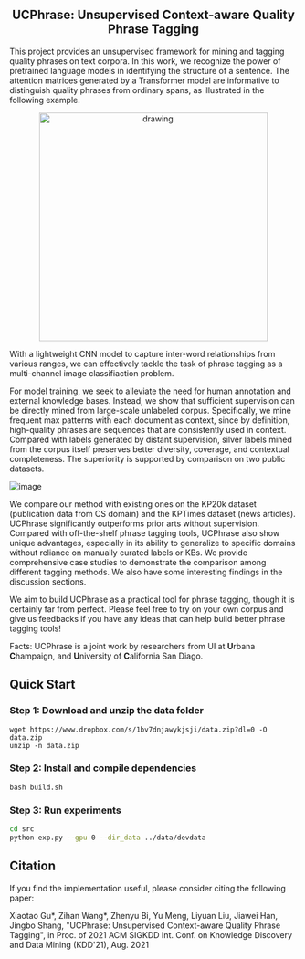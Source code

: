<h2 align="center">UCPhrase: Unsupervised Context-aware Quality Phrase Tagging</h1>

This project provides an unsupervised framework for mining and tagging quality phrases on text corpora. In this work, we recognize the power of pretrained language models in identifying the structure of a sentence. The attention matrices generated by a Transformer model are informative to distinguish quality phrases from ordinary spans, as illustrated in the following example.

<p  align="center">
<img src="https://user-images.githubusercontent.com/20608184/119921396-8de89780-bf33-11eb-945f-9d9f03d19c2e.png" alt="drawing" width="400"/>
</p>

With a lightweight CNN model to capture inter-word relationships from various ranges, we can effectively tackle the task of phrase tagging as a multi-channel image classifiaction problem.

For model training, we seek to alleviate the need for human annotation and external knowledge bases. Instead, we show that sufficient supervision can be directly mined from large-scale unlabeled corpus. Specifically, we mine frequent max patterns with each document as context, since by definition, high-quality phrases are sequences that are consistently used in context. Compared with labels generated by distant supervision, silver labels mined from the corpus itself preserves better diversity, coverage, and contextual completeness. The superiority is supported by comparison on two public datasets.

![image](https://user-images.githubusercontent.com/20608184/119922556-a78ade80-bf35-11eb-9b1c-32982ba744d3.png)

We compare our method with existing ones on the KP20k dataset (publication data from CS domain) and the KPTimes dataset (news articles). UCPhrase significantly outperforms prior arts without supervision. Compared with off-the-shelf phrase tagging tools, UCPhrase also show unique advantages, especially in its ability to generalize to specific domains without reliance on manually curated labels or KBs. We provide comprehensive case studies to demonstrate the comparison among different tagging methods. We also have some interesting findings in the discussion sections.

We aim to build UCPhrase as a practical tool for phrase tagging, though it is certainly far from perfect. Please feel free to try on your own corpus and give us feedbacks if you have any ideas that can help build better phrase tagging tools!

Facts: UCPhrase is a joint work by researchers from UI at **U**rbana **C**hampaign, and **U**niversity of **C**alifornia San Diago.


## Quick Start
### Step 1: Download and unzip the data folder

```
wget https://www.dropbox.com/s/1bv7dnjawykjsji/data.zip?dl=0 -O data.zip
unzip -n data.zip
```

### Step 2: Install and compile dependencies

```
bash build.sh
```

### Step 3: Run experiments

```bash
cd src
python exp.py --gpu 0 --dir_data ../data/devdata
```

## Citation
If you find the implementation useful, please consider citing the following paper:

Xiaotao Gu*, Zihan Wang*, Zhenyu Bi, Yu Meng, Liyuan Liu, Jiawei Han, Jingbo Shang, "UCPhrase: Unsupervised Context-aware Quality Phrase Tagging", in Proc. of 2021 ACM SIGKDD Int. Conf. on Knowledge Discovery and Data Mining (KDD'21), Aug. 2021
